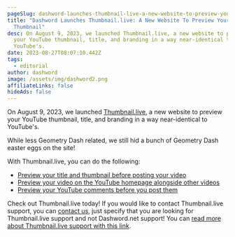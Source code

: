 ```yaml
---
pageSlug: dashword-launches-thumbnail-live-a-new-website-to-preview-your-youtube-thumbnail
title: "Dashword Launches Thumbnail.live: A New Website To Preview Your YouTube
  Thumbnail"
desc: On August 9, 2023, we launched Thumbnail.live, a new website to preview
  your YouTube thumbnail, title, and branding in a way near-identical to
  YouTube's.
date: 2023-08-27T08:07:10.442Z
tags:
  - editorial
author: dashword
image: /assets/img/dashword2.png
affiliateLinks: false
hideAds: false
---
```

On August 9, 2023, we launched [Thumbnail.live](https://www.thumbnail.live/), a new website to preview your YouTube thumbnail, title, and branding in a way near-identical to YouTube's.

While less Geometry Dash related, we still hid a bunch of Geometry Dash easter eggs on the site!

With Thumbnail.live, you can do the following:

- [Preview your title and thumbnail before posting your video](https://www.thumbnail.live/)
- [Preview your video on the YouTube homepage alongside other videos](https://www.thumbnail.live/feed/)
- [Preview your YouTube comments before you post them](https://www.thumbnail.live/comment/)

Check out Thumbnail.live today! If you would like to contact Thumbnail.live support, you can [contact us](/contact/), just specify that you are looking for Thumbnail.live support and not Dashword.net support! You can [read more about Thumbnail.live support with this link](https://www.thumbnail.live/support/contact/).